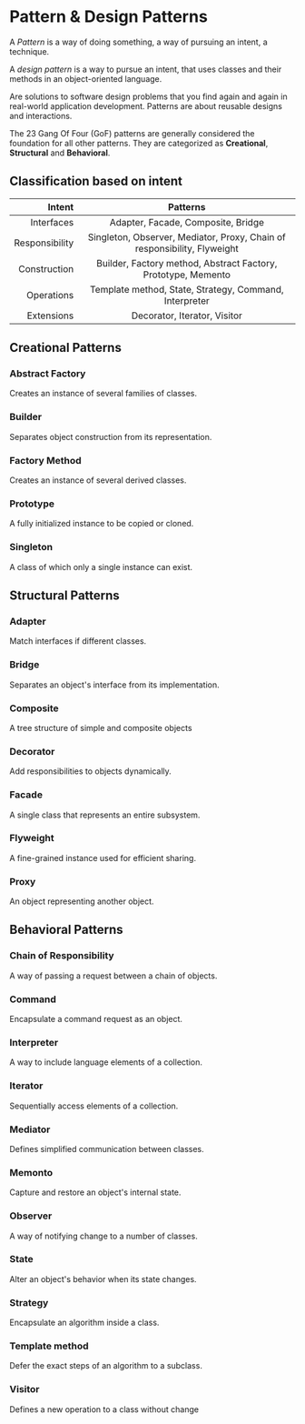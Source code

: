 # Pattern & Design Patterns

A _Pattern_ is a way of doing something, a way of pursuing an intent, a technique.

A _design pattern_ is a way to pursue an intent, that uses classes and their methods in an object-oriented language.

Are solutions to software design problems that you find again and again in real-world application development. Patterns are about reusable designs and interactions.

The 23 Gang Of Four (GoF) patterns are generally considered the foundation for all other patterns. They are categorized as __Creational__, __Structural__ and __Behavioral__.

## Classification based on intent

| Intent            |  Patterns                                                                 |
|------------------:| :-----------------------------------------------------------------------: |
| Interfaces        | Adapter, Facade, Composite, Bridge                                        |
| Responsibility    | Singleton, Observer, Mediator, Proxy, Chain of responsibility, Flyweight  |
| Construction      | Builder, Factory method, Abstract Factory, Prototype, Memento             |
| Operations        | Template method, State, Strategy, Command, Interpreter                    |
| Extensions        | Decorator, Iterator, Visitor                                              |

## Creational Patterns

### Abstract Factory

Creates an instance of several families of classes.

### Builder

Separates object construction from its representation.

### Factory Method

Creates an instance of several derived classes.

### Prototype

A fully initialized instance to be copied or cloned.

### Singleton

A class of which only a single instance can exist.

## Structural Patterns

### Adapter

Match interfaces if different classes.

### Bridge

Separates an object's interface from its implementation.

### Composite

A tree structure of simple and composite objects

### Decorator

Add responsibilities to objects dynamically.

### Facade

A single class that represents an entire subsystem.

### Flyweight

A fine-grained instance used for efficient sharing.

### Proxy

An object representing another object.

## Behavioral Patterns

### Chain of Responsibility

A way of passing a request between a chain of objects.

### Command

Encapsulate a command request as an object.

### Interpreter

A way to include language elements of a collection.

### Iterator

Sequentially access elements of a collection.

### Mediator

Defines simplified communication between classes.

### Memonto

Capture and restore an object's internal state.

### Observer

A way of notifying change to a number of classes.

### State

Alter an object's behavior when its state changes.

### Strategy

Encapsulate an algorithm inside a class.

### Template method

Defer the exact steps of an algorithm to a subclass.

### Visitor

Defines a new operation to a class without change